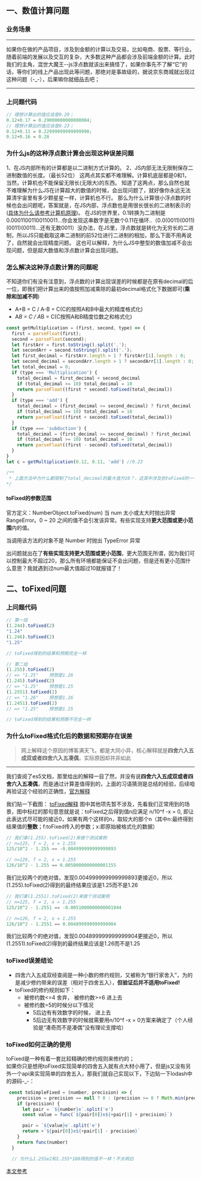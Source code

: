 ## 一、数值计算问题
### 业务场景
---
  如果你在做的产品项目，涉及到金额的计算以及交易，比如电商、股票、等行业。随着前端的发展以及交互的复杂，大多数这种产品都会涉及前端金额的计算。此时我们的主角，混世大魔王--js浮点数就该出来搞怪了，如果你事先不了解“它”的话，等你们的线上产品出现此等问题，那绝对是事故级的，据说京东商城就出现过这种问题（-_-），后果嘛你就细品去吧；

---

### 上问题代码
```js
// 理想计算出的值应该是0.29；
0.12+0.17 = 0.29000000000000004;
// 理想计算出的值应该是0.23；
0.12+0.11 = 0.22999999999999998;
0.12+0.16 = 0.28
```

### 为什么js的这种浮点数计算会出现这种误差问题

1、在JS内部所有的计算都是以二进制方式计算的。
2、JS内部无法无限制保存二进制数值的长度。（最长52位）
这两点其实都不难理解。计算机底层都是0和1，当然，计算机也不能保留无限长(无限大)的东西。
知道了这两点，那么自然也就不难理解为什么JS在计算超大的数值的时候，会出现问题了，就好像你永远无法算清宇宙里有多少颗星星一样，计算机也不行。
那么为什么计算很小浮点数的时候也会出问题呢，答案就是，在JS内部，浮点数也是用很长很长的二进制表示的([具体为什么请参考计算机原理](https://docs.oracle.com/cd/E19957-01/806-3568/ncg_goldberg.html))。
在JS的世界里，0.1转换为二进制是0.00011001100110011…你会发现这串数字是无数个0.11在循环..（0.0(0011)(0011)(0011)(0011)…还有无数0011）没办法，在JS里，浮点数就是转化为无穷长的二进制，所以JS只能截取这串二进制的前52位进行二进制的相加，那么下面不用再说了，自然就会出现精度问题。
这也可以解释，为什么JS中整型的数值加减不会出现问题，但是超大数值和浮点数计算会出现问题。

### 怎么解决这种浮点数计算的问题呢
不知道你们有没有注意到，浮点数的计算出现误差的时候都是在原有decimal的后一位，即我们把计算出来的值按照加减乘除的最初decimal格式化下数据即可(**乘除和加减不同**)
- A+B = C / A-B = C(C的按照A和B中最大的精度格式化)
- A*B = C / A*B = C(C按照A和B精度位数之和格式化)
```js
const getMultiplication = (first, second, type) => {
  first = parseFloat(first);
  second = parseFloat(second);
  let firstArr = first.toString().split('.');
  let secondArr = second.toString().split('.');
  let first_decimal = firstArr.length > 1 ? firstArr[1].length : 0;
  let second_decimal = secondArr.length > 1 ? secondArr[1].length : 0;
  let total_decimal = 0;
  if (type === 'Multiplication') {
    total_decimal = first_decimal + second_decimal
    if (total_decimal >= 10) total_decimal = 10
    return parseFloat((first * second).toFixed(total_decimal))
  }
  if (type === 'add') {
    total_decimal = (first_decimal >= second_decimal) ? first_decimal : second_decimal
    if (total_decimal >= 10) total_decimal = 10
    return parseFloat((first + second).toFixed(total_decimal))
  }
  if (type === 'subduction') {
    total_decimal = (first_decimal >= second_decimal) ? first_decimal : second_decimal
    if (total_decimal >= 10) total_decimal = 10
    return parseFloat((first - second).toFixed(total_decimal))
  }
}
let c = getMultiplication(0.12, 0.11, 'add') //0.23

/**
 * 上面方法中为什么都限制了total_decimal的最大值为10？，这其中涉及到toFixed的一个浏览器兼容问题，因为实际项目使用的精度一般都是3-4位，就简单的控制下total_decimal最大为10
*/
```
#### toFixed的参数范围
官方定义：NumberObject.toFixed(num)
当 num 太小或太大时抛出异常 RangeError。0 ~ 20 之间的值不会引发该异常。有些实现支持**更大范围或更小范围**内的值。

当调用该方法的对象不是 Number 时抛出 TypeError 异常

出问题就出在了**有些实现支持更大范围或更小范围**，更大范围无所谓，因为我们可以控制最大不超过20，那么所有环境都能保证不会出问题，但是还有更小范围什么意思？我就遇到过num最大值超过10就报错了！

## 二、toFixed问题

### 上问题代码
```js
// 第一组
(1.244).toFixed(2)
"1.24"
(1.246).toFixed(2)
"1.25"

// toFixed得到的结果和预期完全一样

// 第二组
(1.255).toFixed(2)
// => "1.25"    预想是1.26
(1.245).toFixed(2)
// => "1.25"    预想是1.25
(1.2551).toFixed(2)
// => "1.26"    预想是1.26
(1.2451).toFixed(2)
// => "1.25"    预想是1.25

// toFixed得到的结果和预期不完全一样
```

### 为什么toFixed格式化后的数据和预期存在误差
> 网上解释这个原因的博客满天飞，都是大同小异，核心解释就是**四舍六入五成双或者四舍六入五凑偶**，实际原因却并非如此
---
我们查阅了es5文档，那里给出的解释一目了然，并没有说**四舍六入五成双或者四舍六入五凑偶**，而是通过计算差值得到的，上面的习语猜测是总结的经验，后续咱再验证这个经验的正确性，[官方解释](https://es5.github.io/#x15.7.4.5)

我们贴一下截图：
[toFixed解释](https://github.com/liangzhuang327/Drips/blob/master/pictrues/es5_toFixed.jpeg)
图中其他项先暂不涉及，先看我们正常用到的场景，图中标红的那句意思就是说：toFixed之后得到值n应满足 n/10^f -x = 0, 即让此表达式尽可能的接近0，如果有两个这样的n，取较大的那个n（其中n:最终得到结果值的**整数**；f:toFixed传入的参数；x:即原始被格式化的数据）
```js
// 我们拿(1.255).toFixed(2)来做个测试案例
// n=125, f = 2, x = 1.255
125/10^2 - 1.255 == -0.004999999999999893

// n=126, f = 2, x = 1.255
126/10^2 - 1.255 == 0.0050000000000001155

```
我们比较两个的绝对值，发现0.004999999999999893更接近0，所以(1.255).toFixed(2)得到的最终结果应该是1.25而不是1.26
```js
// 我们拿(1.2551).toFixed(2)来做个测试案例
// n=125, f = 2, x = 1.255
125/10^2 - 1.2551 == -0.0051000000000001044

// n=126, f = 2, x = 1.255
126/10^2 - 1.2551 == 0.004899999999999904

```
我们比较两个的绝对值，发现0.004899999999999904更接近0，所以(1.2551).toFixed(2)得到的最终结果应该是1.26而不是1.25

### toFixed误差结论
- 四舍六入五成双经查阅是一种小数的修约规则，又被称为“银行家舍入”，为的是减少修约带来的误差（相对于四舍五入），**但验证后并不适用toFixed!**
- toFixed的修约规则如下：
  - 被修约数<=4 舍弃， 被修约数>=6 进上去
  - 被修约数=5的时候分以下情况
    - 5后边有有效数字的时候， 进上去
    - 5后边无有效数字的时候就需要用n/10^f -x = 0方案来确定了（个人经验是“凑奇而不是凑偶”没有理论支撑哈）

### toFixed如何正确的使用
toFixed是一种有着一套比较精确的修约规则来修约的；<br/>
如果你只是想用toFixed实现简单的四舍五入就有点大材小用了，但是js又没有另外一个api来实现简单的四舍五入，那我们就自己实现以下，下边贴一下lodash中的源码-_-：
```js
 const toSimpleFixed = (number, precision) => {
    precision = precision == null ? 0 : (precision >= 0 ? Math.min(precision, 292) : Math.max(precision, -292))
    if (precision) {
      let pair = `${number}e`.split('e')
      const value = func(`${pair[0]}e${+pair[1] + precision}`)

      pair = `${value}e`.split('e')
      return +`${pair[0]}e${+pair[1] - precision}`
    }
    return func(number)
  }

  // 为什么1.255e2和1.255*100得到的值不一样！不太明白
```

[本文参考](https://juejin.im/post/5bdbff00f265da6116393c17)